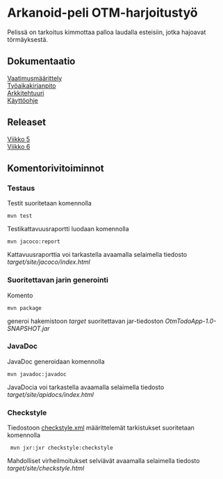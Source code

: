 # Arkanoid-peli OTM-harjoitustyö

Pelissä on tarkoitus kimmottaa palloa laudalla esteisiin, jotka hajoavat törmäyksestä.

## Dokumentaatio
[Vaatimusmäärittely](http://github.com/wood101/otm-harjoitustyo/blob/master/dokumentaatio/vaatimusmaarittely.md)
<br>
[Työaikakirjanpito](http://github.com/wood101/otm-harjoitustyo/blob/master/dokumentaatio/tyoaikakirjanpito.md)
<br>
[Arkkitehtuuri](http://github.com/wood101/otm-harjoitustyo/blob/master/dokumentaatio/arkkitehtuuri.md)
<br>
[Käyttöohje](http://github.com/wood101/otm-harjoitustyo/blob/master/dokumentaatio/kayttoohje.md)

## Releaset

[Viikko 5](https://github.com/wood101/otm-harjoitustyo/releases/tag/viikko5)
<br>
[Viikko 6](https://github.com/wood101/otm-harjoitustyo/releases/tag/viikko6)

## Komentorivitoiminnot

### Testaus

Testit suoritetaan komennolla

```
mvn test
```

Testikattavuusraportti luodaan komennolla

```
mvn jacoco:report
```

Kattavuusraporttia voi tarkastella avaamalla selaimella tiedosto _target/site/jacoco/index.html_

### Suoritettavan jarin generointi

Komento

```
mvn package
```

generoi hakemistoon _target_ suoritettavan jar-tiedoston _OtmTodoApp-1.0-SNAPSHOT.jar_

### JavaDoc

JavaDoc generoidaan komennolla

```
mvn javadoc:javadoc
```

JavaDocia voi tarkastella avaamalla selaimella tiedosto _target/site/apidocs/index.html_

### Checkstyle

Tiedostoon [checkstyle.xml](https://github.com/mluukkai/OtmTodoApp/blob/master/checkstyle.xml) määrittelemät tarkistukset suoritetaan komennolla

```
 mvn jxr:jxr checkstyle:checkstyle
```

Mahdolliset virheilmoitukset selviävät avaamalla selaimella tiedosto _target/site/checkstyle.html_
